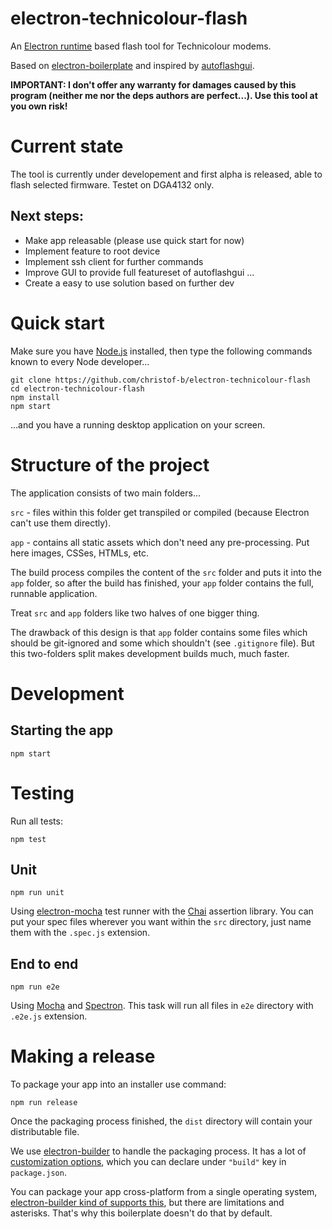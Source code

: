 # electron-technicolour-flash

An [Electron runtime](http://electron.atom.io) based flash tool for Technicolour modems.

Based on [electron-boilerplate](https://github.com/szwacz/electron-boilerplate) and inspired by [autoflashgui](https://github.com/mswhirl/autoflashgui).

**IMPORTANT: I don't offer any warranty for damages caused by this program (neither me nor the deps authors are perfect...). Use this tool at you own risk!**

# Current state
The tool is currently under developement and first alpha is released,
able to flash selected firmware. Testet on DGA4132 only.

## Next steps:
* Make app releasable (please use quick start for now)
* Implement feature to root device
* Implement ssh client for further commands
* Improve GUI to provide full featureset of autoflashgui
...
* Create a easy to use solution based on further dev

# Quick start

Make sure you have [Node.js](https://nodejs.org) installed, then type the following commands known to every Node developer...
```
git clone https://github.com/christof-b/electron-technicolour-flash
cd electron-technicolour-flash
npm install
npm start
```
...and you have a running desktop application on your screen.

# Structure of the project

The application consists of two main folders...

`src` - files within this folder get transpiled or compiled (because Electron can't use them directly).

`app` - contains all static assets which don't need any pre-processing. Put here images, CSSes, HTMLs, etc.

The build process compiles the content of the `src` folder and puts it into the `app` folder, so after the build has finished, your `app` folder contains the full, runnable application.

Treat `src` and `app` folders like two halves of one bigger thing.

The drawback of this design is that `app` folder contains some files which should be git-ignored and some which shouldn't (see `.gitignore` file). But this two-folders split makes development builds much, much faster.

# Development

## Starting the app

```
npm start
```

# Testing

Run all tests:
```
npm test
```

## Unit

```
npm run unit
```
Using [electron-mocha](https://github.com/jprichardson/electron-mocha) test runner with the [Chai](http://chaijs.com/api/assert/) assertion library. You can put your spec files wherever you want within the `src` directory, just name them with the `.spec.js` extension.

## End to end

```
npm run e2e
```
Using [Mocha](https://mochajs.org/) and [Spectron](http://electron.atom.io/spectron/). This task will run all files in `e2e` directory with `.e2e.js` extension.

# Making a release

To package your app into an installer use command:
```
npm run release
```

Once the packaging process finished, the `dist` directory will contain your distributable file.

We use [electron-builder](https://github.com/electron-userland/electron-builder) to handle the packaging process. It has a lot of [customization options](https://www.electron.build/configuration/configuration), which you can declare under `"build"` key in `package.json`.

You can package your app cross-platform from a single operating system, [electron-builder kind of supports this](https://www.electron.build/multi-platform-build), but there are limitations and asterisks. That's why this boilerplate doesn't do that by default.
